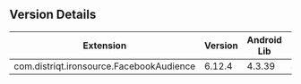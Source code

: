 ## Version Details

| Extension | Version | Android Lib | iOS Lib |
| --- | --- | --- | --- |
| com.distriqt.ironsource.FacebookAudience | 6.12.4 | 4.3.39 | 4.3.39 |
